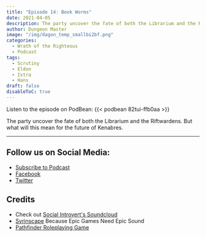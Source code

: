```yaml
---
title: "Episode 14: Book Worms"
date: 2021-04-05
description: The party uncover the fate of both the Librarium and the Riftwardens. But what will this mean for the future of Kenabres.
author: Dungeon Master
image: "/img/dagon_temp_smallbi2bf.png"
categories:
  - Wrath of the Righteous
  - Podcast
tags:
  - Scrutiny
  - Eldon
  - Istra
  - Hans
draft: false
disableToC: true
---
```


Listen to the episode on PodBean:
{{< podbean 82tui-ffb0aa >}}

The party uncover the fate of both the Librarium and the Riftwardens. But what will this mean for the future of Kenabres.

--------------------------
## Follow us on Social Media: 
- [Subscribe to Podcast](https://feed.podbean.com/dragonsnotincluded/feed.xml)
- [Facebook](https://www.facebook.com/Dragons-Not-Included-Podcast-103097024812637)
- [Twitter](https://twitter.com/PodcastDragons)

## Credits
- Check out [Social Introvert's Soundcloud]
- [Syrinscape] Because Epic Games Need Epic Sound
- [Pathfinder Roleplaying Game]

[Social Introvert's Soundcloud]: https://soundcloud.com/user-520878457
[Syrinscape]: https://syrinscape.com/attributions/?id=1087&id=6417
[Pathfinder Roleplaying Game]: https://paizo.com/pathfinder